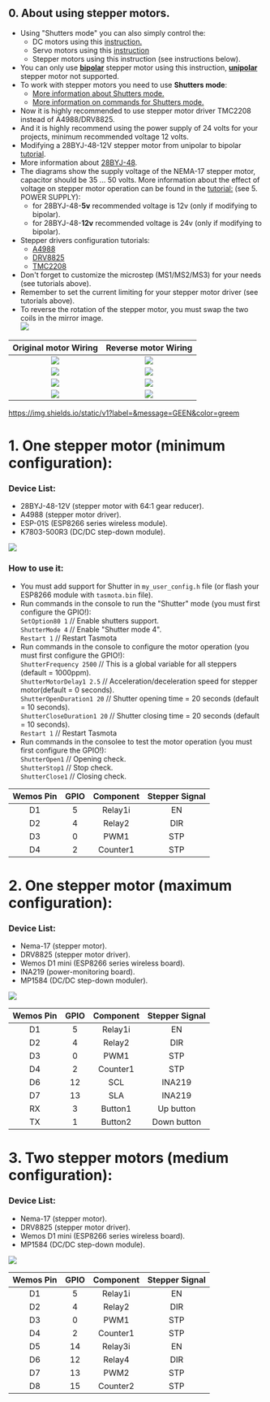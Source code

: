 ## 0. About using stepper motors.
- Using "Shutters mode" you can also simply control the:
  - DC motors using this [instruction.](https://github.com/arendst/Tasmota/discussions/10387) 
  - Servo motors using this [instruction](https://github.com/arendst/Tasmota/discussions/10443)
  - Stepper motors using this instruction (see instructions below).    
- You can only use [**bipolar**](https://en.wikipedia.org/wiki/Stepper_motor) stepper motor using this instruction, [**unipolar**](https://en.wikipedia.org/wiki/Stepper_motor) stepper motor not supported. 
- To work with stepper motors you need to use **Shutters mode**:
  - [More information about Shutters mode.](https://tasmota.github.io/docs/Blinds-and-Shutters)   
  - [More information on commands for Shutters mode.](https://tasmota.github.io/docs/Commands/#shutters)   
- Now it is highly recommended to use stepper motor driver TMC2208 instead of А4988/DRV8825.   
- And it is highly recommend using the power supply of 24 volts for your projects, minimum recommended voltage 12 volts.
- Modifying a 28BYJ-48-12V stepper motor from unipolar to bipolar [tutorial](https://coeleveld.com/wp-content/uploads/2016/10/Modifying-a-28BYJ-48-step-motor-from-unipolar-to-bipolar.pdf).     
- More information about [28BYJ-48](https://lastminuteengineers.com/28byj48-stepper-motor-arduino-tutorial/). 
- The diagrams show the supply voltage of the NEMA-17 stepper motor, capacitor should be 35 ... 50 volts. More information about the effect of voltage on stepper motor operation can be found in the [tutorial:](http://stepcontrol.com/pdf/step101.pdf) (see 5. POWER SUPPLY):  
   - for 28BYJ-48-**5v** recommended voltage is 12v (only if modifying to bipolar).
   - for 28BYJ-48-**12v** recommended voltage is 24v (only if modifying to bipolar).
- Stepper drivers configuration tutorials:
   - [A4988](https://lastminuteengineers.com/a4988-stepper-motor-driver-arduino-tutorial/)  
   - [DRV8825](https://lastminuteengineers.com/drv8825-stepper-motor-driver-arduino-tutorial/)  
   - [TMC2208](https://wiki.fysetc.com/TMC2208/)  
 - Don't forget to customize the microstep (MS1/MS2/MS3) for your needs (see tutorials above).
 - Remember to set the current limiting for your stepper motor driver (see tutorials above).
 - To reverse the rotation of the stepper motor, you must swap the two coils in the mirror image.  
![](https://raw.githubusercontent.com/TrDA-hab/Projects/master/Stepper%20motor/c5.jpg)  

Original motor Wiring|Reverse motor Wiring
:-:|:-:|
![](https://img.shields.io/static/v1?label=&message=BLACK&color=black)|![](https://img.shields.io/static/v1?label=&message=RED&color=red)|
![](https://img.shields.io/static/v1?label=&message=GEEN&color=greem)|![](https://img.shields.io/static/v1?label=&message=BLUE&color=blue)|
![](https://img.shields.io/static/v1?label=&message=RED&color=red)|![](https://img.shields.io/static/v1?label=&message=GEEN&color=greem)|
![](https://img.shields.io/static/v1?label=&message=BLUE&color=blue)|![](https://img.shields.io/static/v1?label=&message=BLACK&color=black)|

https://img.shields.io/static/v1?label=&message=GEEN&color=greem

# 1. One stepper motor (minimum configuration):  
### Device List:  
 - 28BYJ-48-12V (stepper motor with 64:1 gear reducer).  
 - A4988 (stepper motor driver).  
 - ESP-01S (ESP8266 series wireless module).  
 - K7803-500R3 (DC/DC step-down module).  

![](https://raw.githubusercontent.com/TrDA-hab/Projects/master/Stepper%20motor/4102.jpg)  

### How to use it:  
 - You must add support for Shutter in `my_user_config.h` file (оr flash your ESP8266 module with `tasmota.bin` file).  
 - Run commands in the console to run the "Shutter" mode (you must first configure the GPIO!):  
    `SetOption80 1`   // Enable shutters support.   
    `ShutterMode 4`   // Enable "Shutter mode 4".  
    `Restart 1`   // Restart Tasmota  
  -  Run commands in the console to configure the motor operation (you must first configure the GPIO!):  
    `ShutterFrequency 2500`   // This is a global variable for all steppers (default = 1000ppm).  
    `ShutterMotorDelay1 2.5`  // Acceleration/deceleration speed for stepper motor(default = 0 seconds).  
    `ShutterOpenDuration1 20`  // Shutter opening time = 20 seconds (default = 10 seconds).  
    `ShutterCloseDuration1 20` // Shutter closing time = 20 seconds (default = 10 seconds).  
    `Restart 1`   // Restart Tasmota  
  -  Run commands in the consolee to test the motor operation (you must first configure the GPIO!):      
    `ShutterOpen1`   // Opening check.    
    `ShutterStop1`   // Stop check.    
    `ShutterClose1`  // Closing check.  

Wemos Pin|GPIO|Component|Stepper Signal
:-:|:-:|:-:|:-:
D1|5|Relay1i|EN
D2|4|Relay2|DIR
D3|0|PWM1|STP
D4|2|Counter1|STP

# 2. One stepper motor (maximum configuration):
### Device List:  
 - Nema-17 (stepper motor).
 - DRV8825 (stepper motor driver).
 - Wemos D1 mini (ESP8266 series wireless board).
 - INA219 (power-monitoring board).
 - MP1584 (DC/DC step-down moduler).

![](https://raw.githubusercontent.com/TrDA-hab/Projects/master/Stepper%20motor/4112.jpg)

Wemos Pin|GPIO|Component|Stepper Signal
:-:|:-:|:-:|:-:
D1|5|Relay1i|EN
D2|4|Relay2|DIR
D3|0|PWM1|STP
D4|2|Counter1|STP
D6|12|SCL|INA219
D7|13|SLA|INA219
RX|3|Button1|Up button
TX|1|Button2|Down button


# 3. Two stepper motors (medium configuration):
### Device List:
 - Nema-17 (stepper motor).
 - DRV8825 (stepper motor driver).
 - Wemos D1 mini (ESP8266 series wireless board).
 - MP1584 (DC/DC step-down module).
 
![](https://raw.githubusercontent.com/TrDA-hab/Projects/master/Stepper%20motor/4122.jpg)

Wemos Pin|GPIO|Component|Stepper Signal
:-:|:-:|:-:|:-:
D1|5|Relay1i|EN
D2|4|Relay2|DIR
D3|0|PWM1|STP
D4|2|Counter1|STP
D5|14|Relay3i|EN
D6|12|Relay4|DIR
D7|13|PWM2|STP
D8|15|Counter2|STP

